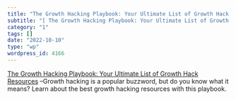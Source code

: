 ```yaml
---
title: "The Growth Hacking Playbook: Your Ultimate List of Growth Hack Resources"
subtitle: "[ The Growth Hacking Playbook: Your Ultimate List of Growth Hack Resources]( https://blog.hubspot.co..."
category: "1"
tags: []
date: "2022-10-10"
type: "wp"
wordpress_id: 4166
---
```

[ The Growth Hacking Playbook: Your Ultimate List of Growth Hack Resources]( https://blog.hubspot.com/sales/growth-hacking-websites) –Growth hacking is a popular buzzword, but do you know what it means? Learn about the best growth hacking resources with this playbook.